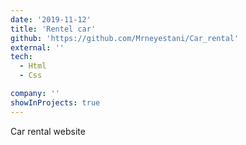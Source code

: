 ```yaml
---
date: '2019-11-12'
title: 'Rentel car'
github: 'https://github.com/Mrneyestani/Car_rental'
external: ''
tech:
  - Html
  - Css

company: ''
showInProjects: true
---
```


Car rental website
